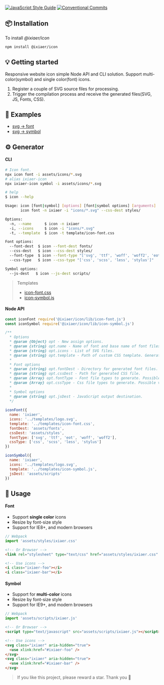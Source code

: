[![JavaScript Style Guide](https://img.shields.io/github/package-json/dependency-version/ixiaer/icon/dev/eslint-config-standard.svg)](https://standardjs.com) [![Conventional Commits](https://img.shields.io/github/package-json/dependency-version/ixiaer/icon/dev/@commitlint/config-conventional.svg)](https://conventionalcommits.org)

## 📦 Installation

To install *@ixiaer/icon*

```bash
npm install @ixiaer/icon
```

## 💡 Getting started

Responsive website icon simple Node API and CLI solution. Support multi-color(symbol) and single color(font) icons.

1. Register a couple of SVG source files for processing.
2. Trigger the compilation process and receive the generated files(SVG, JS, Fonts, CSS).

## 🚸 Examples

* [svg -> font](https://github.com/ixiaer/icon-ionicons)
* [svg -> symbol](https://github.com/ixiaer/icon-logos)

## ⚙️ Generator

#### CLI

```bash
# Icon font.
npx icon font -i assets/icons/*.svg
# alias ixiaer-icon
npx ixiaer-icon symbol -i assets/icons/*.svg
```

```bash
# help
$ icon --help

Usage: icon [font|symbol] [options] [font|symbol options] [arguments]
       icon font -n ixiaer -i "icons/*.svg" --css-dest styles/

Options:
  -n, --name      $ icon -n ixiaer
  -i, --icons     $ icon -i "icons/*.svg"
  -t, --template  $ icon -t template/icon-font.css

Font options:
  --font-dest  $ icon --font-dest fonts/
  --css-dest   $ icon --css-dest styles/
  --font-type  $ icon --font-type "['svg', 'ttf', 'woff', 'woff2', 'eot']"
  --css-type   $ icon --css-type "['css', 'scss', 'less', 'stylus']"

Symbol options:
  --js-dest   $ icon --js-dest scripts/
```

> Templates
> * [icon-font.css](templates/icon-font.css)
> * [icon-symbol.js](templates/icon-symbol.js)

#### Node API

```javascript
const iconFont require('@ixiaer/icon/lib/icon-font.js')
const iconSymbol require('@ixiaer/icon/lib/icon-symbol.js')

/**
  * Options
  * @param {Object} opt - New assign options.
  * @param {string} opt.name - Name of font and base name of font files.
  * @param {string} opt.icons - List of SVG files.
  * @param {string} opt.template - Path of custom CSS template. Generator uses handlebars templates.
  * 
  * Font options
  * @param {string} opt.fontDest - Directory for generated font files.
  * @param {string} opt.cssDest - Path for generated CSS file.
  * @param {Array} opt.fontType - Font file types to generate. Possible values: ['svg', 'ttf', 'woff', 'woff2', 'eot'].
  * @param {Array} opt.cssType - Css file types to generate. Possible values: ['css', 'scss', 'less', 'stylus'].
  *
  * Symbol options
  * @param {string} opt.jsDest - JavaScript output destination.
  */
 
iconFont({
  name: 'ixiaer',
  icons: '../templates/logo.svg',
  template: '../templates/icon-font.css',
  fontDest: 'assets/fonts',
  cssDest: 'assets/styles',
  fontType: ['svg', 'ttf', 'eot', 'woff', 'woff2'],
  cssType: ['css', 'scss', 'less', 'stylus']
})

iconSymbol({
  name: 'ixiaer',
  icons: '../templates/logo.svg',
  template: '../templates/icon-symbol.js',
  jsDest: 'assets/scripts'
})
```

## 💎 Usage

#### Font

* Support **single color** icons
* Resize by font-size style
* Support for IE8+, and modern browsers

```javascript
// Webpack
import 'assets/styles/ixiaer.css'
```

```html
<!-- Or Browser -->
<link rel="stylesheet" type="text/css" href="assets/styles/ixiaer.css" />
```

```html
<!-- Use icons -->
<i class="ixiaer-foo"></i>
<i class="ixiaer-bar"></i>
```

#### Symbol

* Support for **multi-color** icons
* Resize by font-size style
* Support for IE9+, and modern browsers

```javascript
// Webpack
import 'assets/scripts/ixiaer.js'
```

```html
<!-- Or Browser -->
<script type="text/javascript" src="assets/scripts/ixiaer.js"></script>
```

```html
<!-- Use icons -->
<svg class="ixiaer" aria-hidden="true">
  <use xlink:href="#ixiaer-foo" />
</svg>
<svg class="ixiaer" aria-hidden="true">
  <use xlink:href="#ixiaer-bar" />
</svg>
```

> If you like this project, please reward a star. Thank you 🙏
